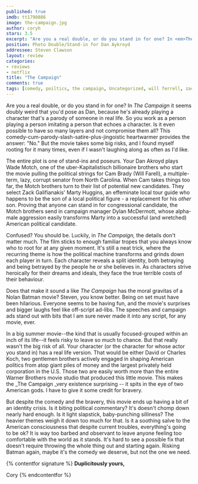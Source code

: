 ```yaml
---
published: true
imdb: tt1790886
image: the-campaign.jpg
author: coryh
stars: 3.5
excerpt: "Are you a real double, or do you stand in for one? In <em>The Campaign</em> it seems doubly weird that you&rsquo;d pose as Dan, because he&rsquo;s already playing a character that&rsquo;s a parody of someone in real life." 
position: Photo Double/Stand-in for Dan Aykroyd
addressee: Steven Clawson
layout: review
categories:
- reviews
- netflix
title: "The Campaign"
comments: true
tags: [comedy, poiltics, the campaign, Uncategorized, will ferrell, zack galifianakis]
---
```

Are you a real double, or do you stand in for one? In _The Campaign_ it seems doubly weird that you'd pose as Dan, because he's already playing a character that's a parody of someone in real life. So you work as a person playing a person imitating a person that echoes a character. Is it even possible to have so many layers and not compromise them all? This comedy-cum-parody-slash-satire-plus-jingoistic heartwarmer provides the answer: "No." But the movie takes some big risks, and I found myself rooting for it many times, even if I wasn't laughing along as often as I'd like.

The entire plot is one of stand-ins and poseurs. Your Dan Akroyd plays Wade Motch, one of the uber-Kapitalistisch billionaire brothers who start the movie pulling the political strings for Cam Brady (Will Farell), a multiple-term, lazy, corrupt senator from North Carolina. When Cam takes things too far, the Motch brothers turn to their list of potential new candidates. They select Zack Galifianakis' Marty Huggins, an effeminate local tour guide who happens to be the son of a local political figure - a replacement for his _other_ son­. Proving that anyone can stand in for congressional candidate, the Motch brothers send in campaign manager Dylan McDermott, whose alpha-male aggression easily transforms Marty into a successful (and wretched) American political candidate.

Confused? You should be. Luckily, in _The Campaign,_ the details don't matter much. The film sticks to enough familiar tropes that you always know who to root for at any given moment. It's still a neat trick, where the recurring theme is how the political machine transforms and grinds down each player in turn. Each character reveals a split identity, both betraying and being betrayed by the people he or she believes in. As characters strive heroically for their dreams and ideals, they face the true terrible costs of their behaviour.     

Does that make it sound a like _The Campaign_ has the moral gravitas of a Nolan Batman movie? Steven, you know better. Being on set must have been hilarious. Everyone seems to be having fun, and the movie's surprises and bigger laughs feel like off-script ad-libs­. The speeches and campaign ads stand out with bits that I am sure never made it into any script, for any movie, ever.

In a big summer movie--the kind that is usually focused-grouped within an inch of its life--it feels risky to leave so much to chance. But that really wasn't the big risk of all. Your character (or the character for whose actor you stand in) has a real life version. That would be either David or Charles Koch, two gentlemen brothers actively engaged in shaping American politics from atop giant piles of money and the largest privately held corporation in the U.S. Those two are easily worth more than the entire Warner Brothers movie studio that produced this little movie. This makes the _The Campaign _very existence surprising ­-- it spits in the eye of two American gods. I have to give it some credit for bravery.

But despite the comedy and the bravery, this movie ends up having a bit of an identity crisis. Is it biting political commentary? It's doesn't chomp down nearly hard enough. Is it light slapstick, baby-punching silliness? The heavier themes weigh it down too much for that. Is it a soothing salve to the American consciousness that despite current troubles, everything's going to be ok? It is way too barbed and observant to leave anyone feeling too comfortable with the world as it stands. It's hard to see a possible fix that doesn't require throwing the whole thing out and starting again. Risking Batman again, maybe it's the comedy we deserve, but not the one we need.

{% contentfor signature %}
**Duplicitously yours,**

Cory
{% endcontentfor %}
